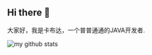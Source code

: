 ## Hi there 👋

大家好，我是卡布达，一个普普通通的JAVA开发者.

<img src="https://github-readme-stats.vercel.app/api?username=kabuda001&show_icons=true&theme=radical" alt="my github stats"/>

